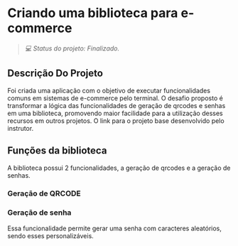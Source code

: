 # Criando uma biblioteca para e-commerce

>_💻 Status do projeto: Finalizado._

## Descrição Do Projeto

Foi criada uma aplicação com o objetivo de executar funcionalidades comuns em sistemas de e-commerce pelo terminal. O desafio proposto é transformar a lógica das funcionalidades de geração de qrcodes e senhas em uma biblioteca, promovendo maior facilidade para a utilização desses recursos em outros projetos. O link para o projeto base
<a src="https://github.com/digitalinnovationone/formacao-nodejs/tree/main/06-shopee-cart"> desenvolvido pelo instrutor. </a>

## Funções da biblioteca

A biblioteca possui 2 funcionalidades, a geração de qrcodes e a geração de senhas.

### Geração de QRCODE

### Geração de senha

Essa funcionalidade permite gerar uma senha com caracteres aleatórios, sendo esses personalizáveis.

